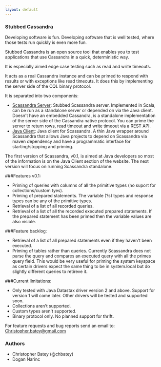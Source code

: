 ```yaml
---
layout: default
---
```


### Stubbed Cassandra

Developing software is fun. Developing software that is well tested, where those tests run quickly is even more fun.

Stubbed Cassandra is an open source tool that enables you to test applications that use Cassandra in a quick, deterministic way.

It is especially aimed edge case testing such as read and write timeouts.

It acts as a real Cassandra instance and can be primed to respond with results or with exceptions like read timeouts. It does this by implementing the server side of the CQL binary protocol.

It is separated into two components:

* [Scassandra Server](/scassandra-server): Stubbed Scassandra server. Implemented in Scala, can be run as a standalone server or depended on via the Java client. Doesn't have an embedded Cassandra, is a standalone implementation of the server side of the Cassandra native protocol. You can prime the server to return rows, read timeout and write timeout via a REST API.
* [Java Client](/java-client): Java client for Scassandra. A thin Java wrapper around Scassandra that allows Java projects to depend on Scassandra via maven dependency and have a programmatic interface for starting/stopping and priming.

The first version of Scassandra, v0.1, is aimed at Java developers so most of the information is on the Java Client section of the website.
The next version will focus on running Scassandra standalone.

###Features v0.1:
* Priming of queries with columns of all the primitive types (no suport for collections/custom tyes).
* Priming of prepared statements. The variable (?s) types and response types can be any of the primitive types.
* Retrieval of a list of all recorded queries.
* Retrieval of a list of all the recorded executed prepared statements. If the prepared statement has been primed then the variable values are also visible.

###Feature backlog:
* Retrieval of a list of all prepared statements even if they haven't been executed.
* Priming of tables rather than queries. Currently Scassandra does not parse the query and compares an executed query with all the primes query field. This would be very useful for priming the system keyspace as certain drivers expect the same thing to be in system.local but do slightly different queries to retireve it.


###Current limitations:
* Only tested with Java Datastax driver version 2 and above. Support for version 1 will come later. Other drivers will be tested and supported soon.
* Collections aren't supported.
* Custom types aren't supported.
* Binary protocol only. No planned support for thrift.

For feature requests and bug reports send an email to: Christopher.batey@gmail.com

### Authors 
* Christopher Batey (@chbatey)
* Dogan Narinc


